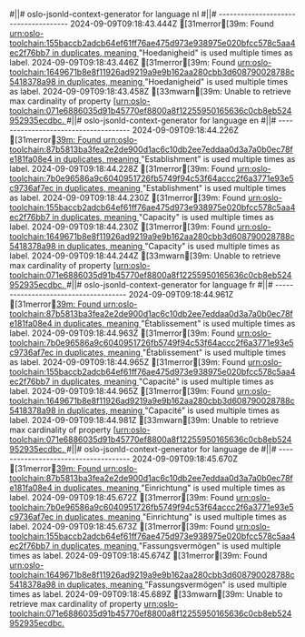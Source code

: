 #||# oslo-jsonld-context-generator for language nl
#||# -------------------------------------
2024-09-09T09:18:43.444Z [31merror[39m: Found [urn:oslo-toolchain:155baccb2adcb64ef61ff76ae475d973e938975e020bfcc578c5aa4ec2f76bb7 in duplicates, meaning ](all-Feitelijke-Verenigingen-ap.jsonld#L0)"Hoedanigheid" is used multiple times as label.
2024-09-09T09:18:43.446Z [31merror[39m: Found [urn:oslo-toolchain:1649671b8e8f11926ad9219a9e9b162aa280cbb3d608790028788c5418378a98 in duplicates, meaning ](all-Feitelijke-Verenigingen-ap.jsonld#L0)"Hoedanigheid" is used multiple times as label.
2024-09-09T09:18:43.458Z [33mwarn[39m: Unable to retrieve max cardinality of property [[urn:oslo-toolchain:071e6886035d91b45770ef8800a8f12255950165636c0cb8eb524952935ecdbc.
](all-Feitelijke-Verenigingen-ap.jsonld#L0)#||# oslo-jsonld-context-generator for language en
#||# -------------------------------------
2024-09-09T09:18:44.226Z [31merror[39m: Found urn:oslo-toolchain:87b5813ba3fea2e2de900d1ac6c10db2ee7eddaa0d3a7a0b0ec78fe181fa08e4 in duplicates, meaning ](all-Feitelijke-Verenigingen-ap.jsonld#L0)"Establishment" is used multiple times as label.
2024-09-09T09:18:44.228Z [31merror[39m: Found [urn:oslo-toolchain:7b0e96586a9c6040951726fb5749f94c53f64accc2f6a3771e93e5c9736af7ec in duplicates, meaning ](all-Feitelijke-Verenigingen-ap.jsonld#L0)"Establishment" is used multiple times as label.
2024-09-09T09:18:44.230Z [31merror[39m: Found [urn:oslo-toolchain:155baccb2adcb64ef61ff76ae475d973e938975e020bfcc578c5aa4ec2f76bb7 in duplicates, meaning ](all-Feitelijke-Verenigingen-ap.jsonld#L0)"Capacity" is used multiple times as label.
2024-09-09T09:18:44.230Z [31merror[39m: Found [urn:oslo-toolchain:1649671b8e8f11926ad9219a9e9b162aa280cbb3d608790028788c5418378a98 in duplicates, meaning ](all-Feitelijke-Verenigingen-ap.jsonld#L0)"Capacity" is used multiple times as label.
2024-09-09T09:18:44.244Z [33mwarn[39m: Unable to retrieve max cardinality of property [[urn:oslo-toolchain:071e6886035d91b45770ef8800a8f12255950165636c0cb8eb524952935ecdbc.
](all-Feitelijke-Verenigingen-ap.jsonld#L0)#||# oslo-jsonld-context-generator for language fr
#||# -------------------------------------
2024-09-09T09:18:44.961Z [31merror[39m: Found urn:oslo-toolchain:87b5813ba3fea2e2de900d1ac6c10db2ee7eddaa0d3a7a0b0ec78fe181fa08e4 in duplicates, meaning ](all-Feitelijke-Verenigingen-ap.jsonld#L0)"Établissement" is used multiple times as label.
2024-09-09T09:18:44.963Z [31merror[39m: Found [urn:oslo-toolchain:7b0e96586a9c6040951726fb5749f94c53f64accc2f6a3771e93e5c9736af7ec in duplicates, meaning ](all-Feitelijke-Verenigingen-ap.jsonld#L0)"Établissement" is used multiple times as label.
2024-09-09T09:18:44.965Z [31merror[39m: Found [urn:oslo-toolchain:155baccb2adcb64ef61ff76ae475d973e938975e020bfcc578c5aa4ec2f76bb7 in duplicates, meaning ](all-Feitelijke-Verenigingen-ap.jsonld#L0)"Capacité" is used multiple times as label.
2024-09-09T09:18:44.965Z [31merror[39m: Found [urn:oslo-toolchain:1649671b8e8f11926ad9219a9e9b162aa280cbb3d608790028788c5418378a98 in duplicates, meaning ](all-Feitelijke-Verenigingen-ap.jsonld#L0)"Capacité" is used multiple times as label.
2024-09-09T09:18:44.981Z [33mwarn[39m: Unable to retrieve max cardinality of property [[urn:oslo-toolchain:071e6886035d91b45770ef8800a8f12255950165636c0cb8eb524952935ecdbc.
](all-Feitelijke-Verenigingen-ap.jsonld#L0)#||# oslo-jsonld-context-generator for language de
#||# -------------------------------------
2024-09-09T09:18:45.670Z [31merror[39m: Found urn:oslo-toolchain:87b5813ba3fea2e2de900d1ac6c10db2ee7eddaa0d3a7a0b0ec78fe181fa08e4 in duplicates, meaning ](all-Feitelijke-Verenigingen-ap.jsonld#L0)"Einrichtung" is used multiple times as label.
2024-09-09T09:18:45.672Z [31merror[39m: Found [urn:oslo-toolchain:7b0e96586a9c6040951726fb5749f94c53f64accc2f6a3771e93e5c9736af7ec in duplicates, meaning ](all-Feitelijke-Verenigingen-ap.jsonld#L0)"Einrichtung" is used multiple times as label.
2024-09-09T09:18:45.673Z [31merror[39m: Found [urn:oslo-toolchain:155baccb2adcb64ef61ff76ae475d973e938975e020bfcc578c5aa4ec2f76bb7 in duplicates, meaning ](all-Feitelijke-Verenigingen-ap.jsonld#L0)"Fassungsvermögen" is used multiple times as label.
2024-09-09T09:18:45.674Z [31merror[39m: Found [urn:oslo-toolchain:1649671b8e8f11926ad9219a9e9b162aa280cbb3d608790028788c5418378a98 in duplicates, meaning ](all-Feitelijke-Verenigingen-ap.jsonld#L0)"Fassungsvermögen" is used multiple times as label.
2024-09-09T09:18:45.689Z [33mwarn[39m: Unable to retrieve max cardinality of property [urn:oslo-toolchain:071e6886035d91b45770ef8800a8f12255950165636c0cb8eb524952935ecdbc.
](all-Feitelijke-Verenigingen-ap.jsonld#L0)